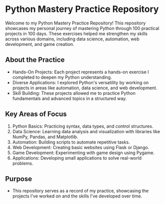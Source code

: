 # Python Mastery Practice Repository

Welcome to my Python Mastery Practice Repository! This repository showcases my personal journey of mastering Python through 100 practical projects in 100 days. These exercises helped me strengthen my skills across various domains, including data science, automation, web development, and game creation.

## About the Practice

- Hands-On Projects: Each project represents a hands-on exercise I completed to deepen my Python understanding.
- Diverse Applications: I explored Python's versatility by working on projects in areas like automation, data science, and web development.
- Skill Building: These projects allowed me to practice Python fundamentals and advanced topics in a structured way.

## Key Areas of Focus

1. Python Basics: Practicing syntax, data types, and control structures.
2. Data Science: Learning data analysis and visualization with libraries like NumPy, Pandas, and Matplotlib.
3. Automation: Building scripts to automate repetitive tasks.
4. Web Development: Creating basic websites using Flask or Django.
5. Game Development: Experimenting with game design using Pygame.
6. Applications: Developing small applications to solve real-world problems.

## Purpose
- This repository serves as a record of my practice, showcasing the projects I've worked on and the skills I've developed over time.
